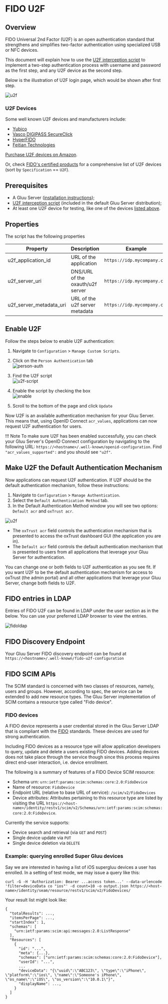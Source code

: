 # FIDO U2F

## Overview
FIDO Universal 2nd Factor (U2F) is an open authentication standard that strengthens and simplifies two-factor authentication using specialized USB or NFC devices. 

This document will explain how to use the 
[U2F interception script](https://raw.githubusercontent.com/GluuFederation/oxAuth/master/Server/integrations/u2f/U2fExternalAuthenticator.py) 
to implement a two-step authentication process with username and password as the first step, and any U2F device as the second step. 

Below is the illustration of U2F login page, which would be shown after first step.

![u2f](../img/user-authn/u2f.png)

### U2F Devices
Some well known U2F devices and manufacturers include:           

- [Yubico](https://www.yubico.com/)      
- [Vasco DIGIPASS SecureClick](https://www.vasco.com/products/two-factor-authenticators/hardware/one-button/digipass-secureclick.html)   
- [HyperFIDO](http://hyperfido.com/)       
- [Feitian Technologies](http://www.ftsafe.com/)      

[Purchase U2F devices on Amazon](https://www.amazon.com/s/ref=nb_sb_noss/146-0120855-4781335?url=search-alias%3Daps&field-keywords=u2f). 

Or, check [FIDO's certified products](https://fidoalliance.org/certification/fido-certified-products/) for a comprehensive list of U2F devices (sort by `Specification` == `U2F`). 

## Prerequisites
- A Gluu Server ([installation instructions](../installation-guide/index.md));      
- [U2F interception script](https://github.com/GluuFederation/oxAuth/blob/master/Server/integrations/u2f/U2fExternalAuthenticator.py) (included in the default Gluu Server distribution);     
- At least one U2F device for testing, like one of the devices [listed above](#u2f-devices).   

## Properties
The script has the following properties

|	Property	|	Description		|	Example	|
|-----------------------|-------------------------------|---------------|
|u2f_application_id		|URL of the application		|`https://idp.mycompany.com`|
|u2f_server_uri		|DNS/URL of the oxauth/u2f server|`https://idp.mycompany.com`|
|u2f_server_metadata_uri|URL of the u2f server metadata|`https://idp.mycompany.com`|

## Enable U2F

Follow the steps below to enable U2F authentication:

1. Navigate to `Configuration` > `Manage Custom Scripts`.    

2. Click on the `Person Authentication` tab       
![person-auth](../img/admin-guide/multi-factor/person-auth.png)

3. Find the U2F script       
![u2f-script](../img/admin-guide/multi-factor/u2f-script.png)

4. Enable the script by checking the box       
![enable](../img/admin-guide/enable.png)

5. Scroll to the bottom of the page and click `Update`

Now U2F is an available authentication mechanism for your Gluu Server. This means that, using OpenID Connect `acr_values`, applications can now request U2F authentication for users. 

!!! Note 
    To make sure U2F has been enabled successfully, you can check your Gluu Server's OpenID Connect 
    configuration by navigating to the following URL: `https://<hostname>/.well-known/openid-configuration`. 
    Find `"acr_values_supported":` and you should see `"u2f"`. 

## Make U2F the Default Authentication Mechanism

Now applications can request U2F authentication. If U2F should be the default authentication mechanism, follow these instructions: 

1. Navigate to `Configuration` > `Manage Authentication`. 
2. Select the `Default Authentication Method` tab. 
3. In the Default Authentication Method window you will see two options: `Default acr` and `oxTrust acr`. 

![u2f](../img/admin-guide/multi-factor/u2f.png)

- The `oxTrust acr` field controls the authentication mechanism that is presented to access the oxTrust dashboard GUI (the application you are in).    
- The `Default acr` field controls the default authentication mechanism that is presented to users from all applications that leverage your Gluu Server for authentication.    

You can change one or both fields to U2F authentication as you see fit. If you want U2F to be the default authentication mechanism for access to oxTrust (the admin portal) and all other applications that leverage your Gluu Server, change both fields to U2F.  

## FIDO entries in LDAP
Entries of FIDO U2F can be found in LDAP under the user section as in the below. You can use your preferred LDAP browser
to view the entries.

![fidoldap](../img/admin-guide/multi-factor/fido-ldap-entry.png)

## FIDO Discovery Endpoint  
Your Gluu Server FIDO discovery endpoint can be found at `https://<hostname>/.well-known/fido-u2f-configuration`

## FIDO SCIM APIs

The SCIM standard is concerned with two classes of resources, namely, users and groups. However, according to spec, the service can be extended to add new resource types. The Gluu Server implementation of SCIM contains a resource type called "Fido device". 

### FIDO devices

A FIDO device represents a user credential stored in the Gluu Server LDAP that is compliant with the [FIDO](https://fidoalliance.org) standards. These devices are used for strong authentication.

Including FIDO devices as a resource type will allow application developers to query, update and delete a users existing FIDO devices. Adding devices does not take place through the service though since this process requires direct end-user interaction, i.e. device enrollment.

The following is a summary of features of a FIDO Device SCIM resource:

* Schema urn: `urn:ietf:params:scim:schemas:core:2.0:FidoDevice`
* Name of resource: `FidoDevice`
* Endpoint URL (relative to base URL of service): `/scim/v2/FidoDevices`
* Device attributes: Attributes pertaining to this resource type are listed by visiting the URL `https://<host-name>/identity/restv1/scim/v2/Schemas/urn:ietf:params:scim:schemas:core:2.0:FidoDevice`. 

Currently the service supports:
* Device search and retrieval (via `GET` and `POST`)
* Single device update via `PUT`
* Single device deletion via `DELETE`

### Example: querying enrolled Super Gluu devices

Say we are interested in having a list of iOS supergluu devices a user has enrolled. In a setting of test mode, we may issue a query like this:

```
curl -G -H 'Authorization: Bearer ...access token...' --data-urlencode 'filter=deviceData co "ios"' -d count=10 -o output.json https://<host-name>/identity/seam/resource/restv1/scim/v2/FidoDevices/
```

Your result list might look like:

```
{
  "totalResults": ...,
  "itemsPerPage": ...,
  "startIndex": 1,
  "schemas": [
    "urn:ietf:params:scim:api:messages:2.0:ListResponse"
  ],
  "Resources": [
    {
      "id": "...",
      "meta": {...},
      "schemas": ["urn:ietf:params:scim:schemas:core:2.0:FidoDevice"],
      "userId": "...",
      ...
      "deviceData": "{\"uuid\":\"ABC123\", \"type\":\"iPhone\", \"platform\":\"ios\", \"name\":\"Someone's iPhone\", \"os_name\":\"iOS\", \"os_version\":\"10.0.1\"}",
      "displayName": ...,
    }
  ]
}
``` 



